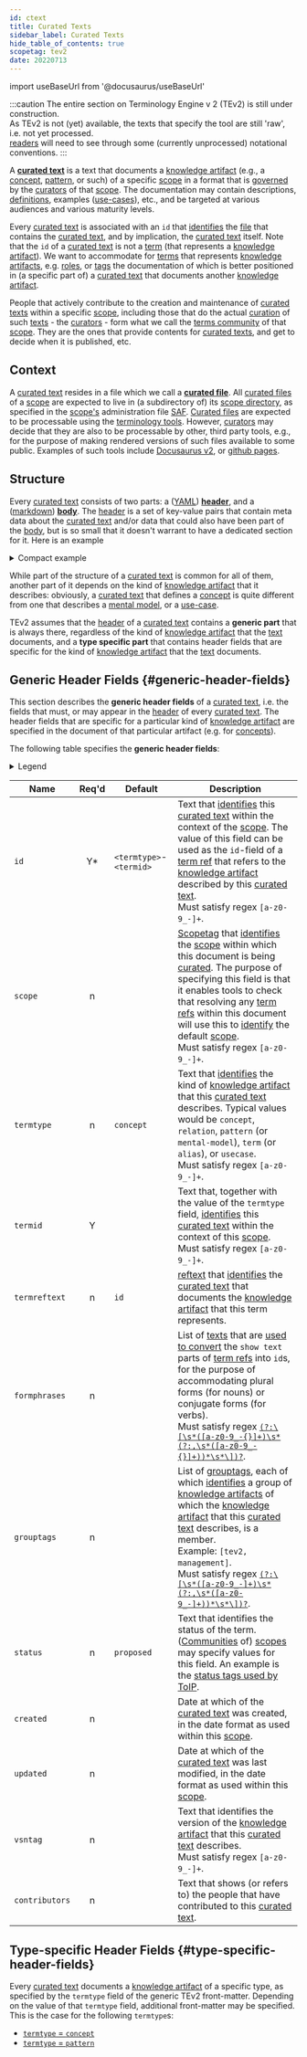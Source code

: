 ```yaml
---
id: ctext
title: Curated Texts
sidebar_label: Curated Texts
hide_table_of_contents: true
scopetag: tev2
date: 20220713
---
```


import useBaseUrl from '@docusaurus/useBaseUrl'

:::caution
The entire section on Terminology Engine v 2 (TEv2) is still under construction.<br/>
As TEv2 is not (yet) available, the texts that specify the tool are still 'raw', i.e. not yet processed.<br/>[readers](@) will need to see through some (currently unprocessed) notational conventions.
:::

A **[curated text](@)** is a text that documents a [knowledge artifact](@) (e.g., a [concept](@), [pattern](@), or such) of a specific [scope](@) in a format that is [governed](@) by the [curators](@) of that [scope](@). The documentation may contain descriptions, [definitions](@), examples ([use-cases](@)), etc., and be targeted at various audiences and various maturity levels.

Every [curated text](@) is associated with an `id` that [identifies](@) the [file](curated-file@) that contains the [curated text](@), and by implication, the [curated text](@) itself. Note that the `id` of a [curated text](@) is not a [term](@) (that represents a [knowledge artifact](@)). We want to accommodate for [terms](@) that represents [knowledge artifacts](@), e.g. [roles](@), or [tags](@) the documentation of which is better positioned in (a specific part of) a [curated text](@) that documents another [knowledge artifact](@).

People that actively contribute to the creation and maintenance of [curated texts](@) within a specific [scope](@), including those that do the actual [curation](@) of such [texts](curated-text@) - the [curators](@) - form what we call the [terms community](@) of that [scope](@). They are the ones that provide contents for [curated texts](@), and get to decide when it is published, etc.

## Context

A [curated text](@) resides in a file which we call a **[curated file](@)**. All [curated files](@) of a [scope](@) are expected to live in (a subdirectory of) its [scope directory](@), as specified in the [scope's](@) administration file [SAF](@). [Curated files](@) are expected to be processable using the [terminology tools](tev2-toolbox). However, [curators](@) may decide that they are also to be processable by other, third party tools, e.g., for the purpose of making rendered versions of such files available to some public. Examples of such tools include [Docusaurus v2](https://docusaurus.io/docs), or [github pages](https://pages.github.com/).

## Structure

Every [curated text](@) consists of two parts: a ([YAML](https://yaml.org/spec/1.2.2/)) **[header](@)**, and a ([markdown](https://www.markdownguide.org/basic-syntax/)) **[body](@)**. The [header](@) is a set of key-value pairs that contain meta data about the [curated text](@) and/or data that could also have been part of the [body](@), but is so small that it doesn't warrant to have a dedicated section for it. Here is an example

<details>
  <summary>Compact example</summary>
  <div>

~~~ yaml
---
id: "concept-curated-text"
title: "Curated Texts"
termtype: "concept"
termid: "curated-text"
grouptags: [ tev2, management ]
---

A curated text starts with three dashes `---`.
This indicates the start of its (YAML) header.
Typically, the header consists of a sequence of key-value pairs.
The header is terminated with onother three dashes and a new line.

The body of the curated text starts behind the header block.
It is typically markdown, but other constructs may be inserted
that contribute to the rendering of these texts in a (static) website.
An example of this is [MDX](https://mdxjs.com/).
A discussion on these other constructs is outside the scope of this document.
~~~

  </div>
</details>

While part of the structure of a [curated text](@) is common for all of them, another part of it depends on the kind of [knowledge artifact](@) that it describes: obviously, a [curated text](@) that defines a [concept](@) is quite different from one that describes a [mental model](@), or a [use-case](@).

TEv2 assumes that the [header](@) of a [curated text](@) contains a **generic part** that is always there, regardless of the kind of [knowledge artifact](@) that the [text](curated-text@) documents, and a **type specific part** that contains header fields that are specific for the kind of [knowledge artifact](@) that the [text](curated-text@) documents.

## Generic Header Fields {#generic-header-fields}

This section describes the **generic header fields** of a [curated text](@), i.e. the fields that must, or may appear in the [header](@) of every [curated text](@). The header fields that are specific for a particular kind of [knowledge artifact](@) are specified in the document of that particular artifact (e.g. for [concepts](ctext-concept#header)).

The following table specifies the **generic header fields**:

<details>
  <summary>Legend</summary>

1. **`Name`** contains the field name;
2. **`Req'd`** specifies whether (`Y`, or `Y*`) or not (`n`) the field is required to be present as a header field. The `Y*` signifies that currently, the field is required, but that we envisage it to become optional when tooling becomes more mature, and will be able to automatically create the specified default value.
3. **`Default`** If the field is NOT required, this specifies what [TEv2 tools](@) SHOULD assume that the value is. If the field IS required, you must provide it according to the specified value.
4. **`Description`** specifies the meaning of the field, and other things you may need to know, e.g. why it is needed, a required syntax, etc.

</details>

| Name         | Req'd | Default | Description |
| ------------ | :---: | ------- | ----------- |
| `id`           | Y* | `<termtype>`-`<termid>` | Text that [identifies](@) this [curated text](@) within the context of the [scope](@). The value of this field can be used as the `id`-field of a [term ref](@) that refers to the [knowledge artifact](@) described by this [curated text](@).<br/>Must satisfy regex `[a-z0-9_-]+`. |
| `scope`        | n  |      | [Scopetag](@) that [identifies](@) the [scope](@) within which this document is being [curated](@). The purpose of specifying this field is that it enables tools to check that resolving any [term refs](@) within this document will use this to [identify](@) the default [scope](@).<br/>Must satisfy regex `[a-z0-9_-]+`. |
| `termtype`     | n  | `concept` | Text that [identifies](@) the kind of [knowledge artifact](@) that this [curated text](@) describes. Typical values would be `concept`, `relation`, `pattern` (or `mental-model`), `term` (or `alias`), or `usecase`.<br/>Must satisfy regex `[a-z0-9_-]+`. |
| `termid`       | Y  |      | Text that, together with the value of the `termtype` field, [identifies](@) this [curated text](@) within the context of this [scope](@).<br/>Must satisfy regex `[a-z0-9_-]+`. |
| `termreftext`  | n  | `id` | [reftext](@) that [identifies](@) the [curated text](@) that documents the [knowledge artifact](@) that this term represents. |
| `formphrases`  | n  |      | List of [texts](formphrase@) that are [used to convert](toolbox-specs/trrt#id) the `show text` parts of [term refs](@) into `id`s, for the purpose of accommodating plural forms (for nouns) or conjugate forms (for verbs).<br/>Must satisfy regex [`(?:\[\s*([a-z0-9_-{}]+)\s*(?:,\s*([a-z0-9_-{}]+))*\s*\])?`](https://www.debuggex.com/r/TZe27fzbJskMcjl8). |
| `grouptags`    | n  |      | List of [grouptags](@), each of which [identifies](@) a group of [knowledge artifacts](@) of which the [knowledge artifact](@) that this [curated text](@) describes, is a member.<br/>Example: `[tev2, management]`.<br/>Must satisfy regex [`(?:\[\s*([a-z0-9_-]+)\s*(?:,\s*([a-z0-9_-]+))*\s*\])?`](https://www.debuggex.com/r/a51CXl1NzR3kwihT). |
| `status`       | n  | `proposed` | Text that identifies the status of the term. ([Communities](@) of) [scopes](@) may specify values for this field. An example is the [status tags used by ToIP](https://github.com/trustoverip/concepts-and-terminology-wg/blob/master/docs/status-tags.md). |
| `created`      | n  |      | Date at which of the [curated text](@) was created, in the date format as used within this [scope](@). |
| `updated`      | n  |      | Date at which of the [curated text](@) was last modified, in the date format as used within this [scope](@). |
| `vsntag`       | n  |      | Text that identifies the version of the [knowledge artifact](@) that this [curated text](@) describes.<br/>Must satisfy regex `[a-z0-9_-]+`. |
| `contributors` | n  |      | Text that shows (or refers to) the people that have contributed to this [curated text](@). |

## Type-specific Header Fields {#type-specific-header-fields}

Every [curated text](@) documents a [knowledge artifact](@) of a specific type, as specified by the `termtype` field of the generic TEv2 front-matter. Depending on the value of that `termtype` field, additional front-matter may be specified. This is the case for the following `termtype`s:

- [`termtype` = `concept`](ctext-concept#header)
- [`termtype` = `pattern`](ctext-pattern#header)
